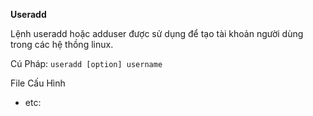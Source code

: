 **Useradd**

Lệnh useradd hoặc adduser được sử dụng để tạo tài khoản người dùng trong các hệ thồng linux.

Cú Pháp: `useradd [option] username`

File Cấu Hình 

* etc:
